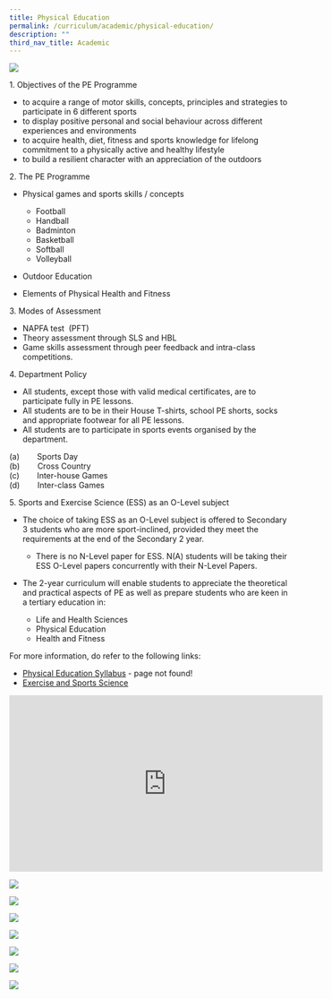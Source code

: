 ```yaml
---
title: Physical Education
permalink: /curriculum/academic/physical-education/
description: ""
third_nav_title: Academic
---
```

![](/images/Physical-Education-1536x1097.jpg)

1\.  Objectives of the PE Programme

*   to acquire a range of motor skills, concepts, principles and strategies to participate in 6 different sports
*   to display positive personal and social behaviour across different experiences and environments
*   to acquire health, diet, fitness and sports knowledge for lifelong commitment to a physically active and healthy lifestyle
*   to build a resilient character with an appreciation of the outdoors

2\.  The PE Programme

*   Physical games and sports skills / concepts 
	*   Football
    *   Handball
    *   Badminton
    *   Basketball
    *   Softball
    *   Volleyball

*   Outdoor Education
*   Elements of Physical Health and Fitness

3\.  Modes of Assessment

*   NAPFA test  (PFT)
*   Theory assessment through SLS and HBL
*   Game skills assessment through peer feedback and intra-class competitions.

4\.  Department Policy

*   All students, except those with valid medical certificates, are to participate fully in PE lessons.
*   All students are to be in their House T-shirts, school PE shorts, socks and appropriate footwear for all PE lessons.
*   All students are to participate in sports events organised by the department.

(a)        Sports Day  
(b)        Cross Country   
(c)        Inter-house Games    
(d)        Inter-class Games

5\.  Sports and Exercise Science (ESS) as an O-Level subject

*   The choice of taking ESS as an O-Level subject is offered to Secondary 3 students who are more sport-inclined, provided they meet the requirements at the end of the Secondary 2 year.
	*    There is no N-Level paper for ESS. N(A) students will be taking their ESS O-Level papers concurrently with their N-Level Papers.

*   The 2-year curriculum will enable students to appreciate the theoretical and practical aspects of PE as well as prepare students who are keen in a tertiary education in:   
	 *   Life and Health Sciences
    *   Physical Education
    *   Health and Fitness

For more information, do refer to the following links:

*   [Physical Education Syllabus](https://www.moe.gov.sg/docs/default-source/document/education/syllabuses/physical-sports-education/files/physical_education_syllabus_2014.pdf) - page not found!
*  [Exercise and Sports Science](/files/6081_y22_sy.pdf)


<iframe width="560" height="315" src="https://www.youtube.com/embed/5wthJVpfgCA" title="YouTube video player" frameborder="0" allow="accelerometer; autoplay; clipboard-write; encrypted-media; gyroscope; picture-in-picture" allowfullscreen></iframe>

![](/images/20200603_155034-1-1024x498.jpg)

![](/images/20200824_092814-1024x768.jpg)

![](/images/20200824_093110-2-1024x768.jpg)

![](/images/20151229_081750-1024x576.jpg)

![](/images/20151230_184949-1024x576.jpg)

![](/images/20191230_182341-1024x498.jpg)

![](/images/20200603_150118-1-1024x498.jpg)
